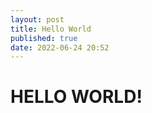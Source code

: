 ```yaml
---
layout: post
title: Hello World
published: true
date: 2022-06-24 20:52
---
```

<h1>HELLO WORLD!</h1>

